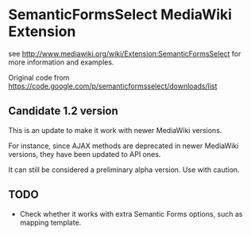 # SemanticFormsSelect MediaWiki Extension

see http://www.mediawiki.org/wiki/Extension:SemanticFormsSelect for more information and examples.

Original code from https://code.google.com/p/semanticformsselect/downloads/list

## Candidate 1.2 version

This is an update to make it work with newer MediaWiki versions.

For instance, since AJAX methods are deprecated in newer MediaWiki versions, they have been updated to API ones.

It can still be considered a preliminary alpha version. Use with caution.

## TODO

* Check whether it works with extra Semantic Forms options, such as mapping template.

